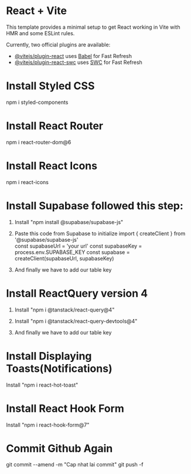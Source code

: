 # React + Vite

This template provides a minimal setup to get React working in Vite with HMR and some ESLint rules.

Currently, two official plugins are available:

- [@vitejs/plugin-react](https://github.com/vitejs/vite-plugin-react/blob/main/packages/plugin-react/README.md) uses [Babel](https://babeljs.io/) for Fast Refresh
- [@vitejs/plugin-react-swc](https://github.com/vitejs/vite-plugin-react-swc) uses [SWC](https://swc.rs/) for Fast Refresh

# Install Styled CSS

npm i styled-components

# Install React Router

npm i react-router-dom@6

# Install React Icons

npm i react-icons

# Install Supabase followed this step:

1. Install "npm install @supabase/supabase-js"

2. Paste this code from Supabase to initialize
   import { createClient } from '@supabase/supabase-js'  
   const supabaseUrl = 'your url'
   const supabaseKey = process.env.SUPABASE_KEY
   const supabase = createClient(supabaseUrl, supabaseKey)

3. And finally we have to add our table key

# Install ReactQuery version 4

1. Install "npm i @tanstack/react-query@4"

2. Install "npm i @tanstack/react-query-devtools@4"

3. And finally we have to add our table key

# Install Displaying Toasts(Notifications)

Install "npm i react-hot-toast"

# Install React Hook Form

Install "npm i react-hook-form@7"

# Commit Github Again

git commit --amend -m "Cap nhat lai commit"
git push -f
